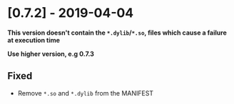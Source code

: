 # [0.7.2] - 2019-04-04

**This version doesn't contain the `*.dylib`/`*.so`, files which cause a failure at execution time**

**Use higher version, e.g 0.7.3**

## Fixed
- Remove `*.so` and `*.dylib` from the MANIFEST
